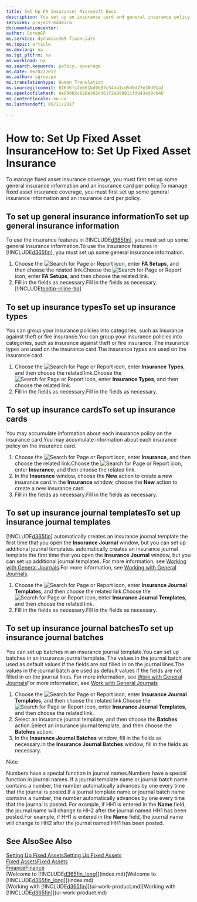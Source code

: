 ```yaml
---
title: Set Up FA Insurance| Microsoft Docs
description: You set up an insurance card and general insurance policy information to manage fixed asset insurance coverage.
services: project-madeira
documentationcenter: 
author: SorenGP
ms.service: dynamics365-financials
ms.topic: article
ms.devlang: na
ms.tgt_pltfrm: na
ms.workload: na
ms.search.keywords: policy, coverage
ms.date: 06/02/2017
ms.author: sgroespe
ms.translationtype: Human Translation
ms.sourcegitcommit: 81636fc2e661bd9b07c54da1cd5d0d27e30d01a2
ms.openlocfilehash: 8e88002c920e392cd61f2a899811fd0434d8cb4b
ms.contentlocale: en-ca
ms.lasthandoff: 09/11/2017

---
```

# <a name="how-to-set-up-fixed-asset-insurance"></a><span data-ttu-id="a9c27-103">How to: Set Up Fixed Asset Insurance</span><span class="sxs-lookup"><span data-stu-id="a9c27-103">How to: Set Up Fixed Asset Insurance</span></span>
<span data-ttu-id="a9c27-104">To manage fixed asset insurance coverage, you must first set up some general insurance information and an insurance card per policy.</span><span class="sxs-lookup"><span data-stu-id="a9c27-104">To manage fixed asset insurance coverage, you must first set up some general insurance information and an insurance card per policy.</span></span>

## <a name="to-set-up-general-insurance-information"></a><span data-ttu-id="a9c27-105">To set up general insurance information</span><span class="sxs-lookup"><span data-stu-id="a9c27-105">To set up general insurance information</span></span>
<span data-ttu-id="a9c27-106">To use the insurance features in [!INCLUDE[d365fin](includes/d365fin_md.md)], you must set up some general insurance information.</span><span class="sxs-lookup"><span data-stu-id="a9c27-106">To use the insurance features in [!INCLUDE[d365fin](includes/d365fin_md.md)], you must set up some general insurance information.</span></span>  

1. <span data-ttu-id="a9c27-107">Choose the ![Search for Page or Report](media/ui-search/search_small.png "Search for Page or Report icon") icon, enter **FA Setups**, and then choose the related link.</span><span class="sxs-lookup"><span data-stu-id="a9c27-107">Choose the ![Search for Page or Report](media/ui-search/search_small.png "Search for Page or Report icon") icon, enter **FA Setups**, and then choose the related link.</span></span>  
2. <span data-ttu-id="a9c27-108">Fill in the fields as necessary.</span><span class="sxs-lookup"><span data-stu-id="a9c27-108">Fill in the fields as necessary.</span></span> [!INCLUDE[tooltip-inline-tip](includes/tooltip-inline-tip_md.md)]  

## <a name="to-set-up-insurance-types"></a><span data-ttu-id="a9c27-109">To set up insurance types</span><span class="sxs-lookup"><span data-stu-id="a9c27-109">To set up insurance types</span></span>
<span data-ttu-id="a9c27-110">You can group your insurance policies into categories, such as insurance against theft or fire insurance.</span><span class="sxs-lookup"><span data-stu-id="a9c27-110">You can group your insurance policies into categories, such as insurance against theft or fire insurance.</span></span> <span data-ttu-id="a9c27-111">The insurance types are used on the insurance card.</span><span class="sxs-lookup"><span data-stu-id="a9c27-111">The insurance types are used on the insurance card.</span></span>

1. <span data-ttu-id="a9c27-112">Choose the ![Search for Page or Report](media/ui-search/search_small.png "Search for Page or Report icon") icon, enter **Insurance Types**, and then choose the related link.</span><span class="sxs-lookup"><span data-stu-id="a9c27-112">Choose the ![Search for Page or Report](media/ui-search/search_small.png "Search for Page or Report icon") icon, enter **Insurance Types**, and then choose the related link.</span></span>  
2. <span data-ttu-id="a9c27-113">Fill in the fields as necessary.</span><span class="sxs-lookup"><span data-stu-id="a9c27-113">Fill in the fields as necessary.</span></span>

## <a name="to-set-up-insurance-cards"></a><span data-ttu-id="a9c27-114">To set up insurance cards</span><span class="sxs-lookup"><span data-stu-id="a9c27-114">To set up insurance cards</span></span>
<span data-ttu-id="a9c27-115">You may accumulate information about each insurance policy on the insurance card.</span><span class="sxs-lookup"><span data-stu-id="a9c27-115">You may accumulate information about each insurance policy on the insurance card.</span></span>  

1. <span data-ttu-id="a9c27-116">Choose the ![Search for Page or Report](media/ui-search/search_small.png "Search for Page or Report icon") icon, enter **Insurance**, and then choose the related link.</span><span class="sxs-lookup"><span data-stu-id="a9c27-116">Choose the ![Search for Page or Report](media/ui-search/search_small.png "Search for Page or Report icon") icon, enter **Insurance**, and then choose the related link.</span></span>  
2. <span data-ttu-id="a9c27-117">In the **Insurance** window, choose the **New** action to create a  new insurance card.</span><span class="sxs-lookup"><span data-stu-id="a9c27-117">In the **Insurance** window, choose the **New** action to create a  new insurance card.</span></span>  
3. <span data-ttu-id="a9c27-118">Fill in the fields as necessary.</span><span class="sxs-lookup"><span data-stu-id="a9c27-118">Fill in the fields as necessary.</span></span>

## <a name="to-set-up-insurance-journal-templates"></a><span data-ttu-id="a9c27-119">To set up insurance journal templates</span><span class="sxs-lookup"><span data-stu-id="a9c27-119">To set up insurance journal templates</span></span>
[!INCLUDE[d365fin](includes/d365fin_md.md)]<span data-ttu-id="a9c27-120"> automatically creates an insurance journal template the first time that you open the **Insurance Journal** window, but you can set up additional journal templates.</span><span class="sxs-lookup"><span data-stu-id="a9c27-120"> automatically creates an insurance journal template the first time that you open the **Insurance Journal** window, but you can set up additional journal templates.</span></span> <span data-ttu-id="a9c27-121">For more information, see [Working with General Journals](ui-work-general-journals.md).</span><span class="sxs-lookup"><span data-stu-id="a9c27-121">For more information, see [Working with General Journals](ui-work-general-journals.md).</span></span>  

1. <span data-ttu-id="a9c27-122">Choose the ![Search for Page or Report](media/ui-search/search_small.png "Search for Page or Report icon") icon, enter **Insurance Journal Templates**, and then choose the related link.</span><span class="sxs-lookup"><span data-stu-id="a9c27-122">Choose the ![Search for Page or Report](media/ui-search/search_small.png "Search for Page or Report icon") icon, enter **Insurance Journal Templates**, and then choose the related link.</span></span>  
2. <span data-ttu-id="a9c27-123">Fill in the fields as necessary.</span><span class="sxs-lookup"><span data-stu-id="a9c27-123">Fill in the fields as necessary.</span></span>

## <a name="to-set-up-insurance-journal-batches"></a><span data-ttu-id="a9c27-124">To set up insurance journal batches</span><span class="sxs-lookup"><span data-stu-id="a9c27-124">To set up insurance journal batches</span></span>
<span data-ttu-id="a9c27-125">You can set up batches in an insurance journal template.</span><span class="sxs-lookup"><span data-stu-id="a9c27-125">You can set up batches in an insurance journal template.</span></span> <span data-ttu-id="a9c27-126">The values in the journal batch are used as default values if the fields are not filled in on the journal lines.</span><span class="sxs-lookup"><span data-stu-id="a9c27-126">The values in the journal batch are used as default values if the fields are not filled in on the journal lines.</span></span> <span data-ttu-id="a9c27-127">For more information, see [Work with General Journals](ui-work-general-journals.md)</span><span class="sxs-lookup"><span data-stu-id="a9c27-127">For more information, see [Work with General Journals](ui-work-general-journals.md)</span></span>  

1. <span data-ttu-id="a9c27-128">Choose the ![Search for Page or Report](media/ui-search/search_small.png "Search for Page or Report icon") icon, enter **Insurance Journal Templates**, and then choose the related link.</span><span class="sxs-lookup"><span data-stu-id="a9c27-128">Choose the ![Search for Page or Report](media/ui-search/search_small.png "Search for Page or Report icon") icon, enter **Insurance Journal Templates**, and then choose the related link.</span></span>  
2. <span data-ttu-id="a9c27-129">Select an insurance journal template, and then choose the **Batches** action.</span><span class="sxs-lookup"><span data-stu-id="a9c27-129">Select an insurance journal template, and then choose the **Batches** action.</span></span>
3. <span data-ttu-id="a9c27-130">In the **Insurance Journal Batches** window, fill in the fields as necessary.</span><span class="sxs-lookup"><span data-stu-id="a9c27-130">In the **Insurance Journal Batches** window, fill in the fields as necessary.</span></span>

> [!NOTE]  
>   <span data-ttu-id="a9c27-131">Numbers have a special function in journal names.</span><span class="sxs-lookup"><span data-stu-id="a9c27-131">Numbers have a special function in journal names.</span></span> <span data-ttu-id="a9c27-132">If a journal template name or journal batch name contains a number, the number automatically advances by one every time that the journal is posted.</span><span class="sxs-lookup"><span data-stu-id="a9c27-132">If a journal template name or journal batch name contains a number, the number automatically advances by one every time that the journal is posted.</span></span> <span data-ttu-id="a9c27-133">For example, if HH1 is entered in the **Name** field, the journal name will change to HH2 after the journal named HH1 has been posted.</span><span class="sxs-lookup"><span data-stu-id="a9c27-133">For example, if HH1 is entered in the **Name** field, the journal name will change to HH2 after the journal named HH1 has been posted.</span></span>

## <a name="see-also"></a><span data-ttu-id="a9c27-134">See Also</span><span class="sxs-lookup"><span data-stu-id="a9c27-134">See Also</span></span>
[<span data-ttu-id="a9c27-135">Setting Up Fixed Assets</span><span class="sxs-lookup"><span data-stu-id="a9c27-135">Setting Up Fixed Assets</span></span>](fa-setup.md)  
[<span data-ttu-id="a9c27-136">Fixed Assets</span><span class="sxs-lookup"><span data-stu-id="a9c27-136">Fixed Assets</span></span>](fa-manage.md)  
[<span data-ttu-id="a9c27-137">Finance</span><span class="sxs-lookup"><span data-stu-id="a9c27-137">Finance</span></span>](finance.md)  
<span data-ttu-id="a9c27-138">[Welcome to [!INCLUDE[d365fin_long](includes/d365fin_long_md.md)]](index.md)</span><span class="sxs-lookup"><span data-stu-id="a9c27-138">[Welcome to [!INCLUDE[d365fin_long](includes/d365fin_long_md.md)]](index.md)</span></span>  
<span data-ttu-id="a9c27-139">[Working with [!INCLUDE[d365fin](includes/d365fin_md.md)]](ui-work-product.md)</span><span class="sxs-lookup"><span data-stu-id="a9c27-139">[Working with [!INCLUDE[d365fin](includes/d365fin_md.md)]](ui-work-product.md)</span></span>

